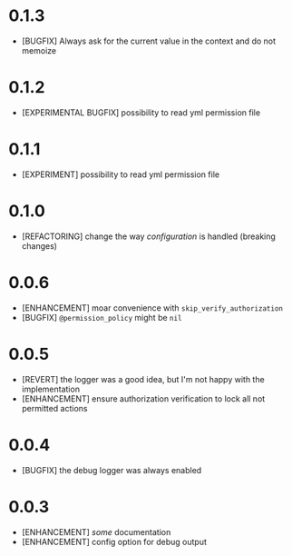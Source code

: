 
# 0.1.3

  * [BUGFIX] Always ask for the current value in the context and do not memoize


# 0.1.2

  * [EXPERIMENTAL BUGFIX] possibility to read yml permission file


# 0.1.1

  * [EXPERIMENT] possibility to read yml permission file


# 0.1.0

  * [REFACTORING] change the way *configuration* is handled (breaking changes)

# 0.0.6

  * [ENHANCEMENT] moar convenience with `skip_verify_authorization`
  * [BUGFIX] `@permission_policy` might be `nil`

# 0.0.5

  * [REVERT] the logger was a good idea, but I'm not happy with the implementation
  * [ENHANCEMENT] ensure authorization verification to lock all not permitted actions


# 0.0.4

  * [BUGFIX] the debug logger was always enabled


# 0.0.3

  * [ENHANCEMENT] *some* documentation
  * [ENHANCEMENT] config option for debug output
